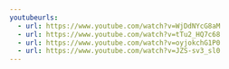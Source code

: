 ```yaml
---
youtubeurls:
  - url: https://www.youtube.com/watch?v=WjDdNYcG8aM
  - url: https://www.youtube.com/watch?v=tTu2_HQ7c68
  - url: https://www.youtube.com/watch?v=oyjokchG1P0
  - url: https://www.youtube.com/watch?v=JZS-sv3_sl0
---
```

